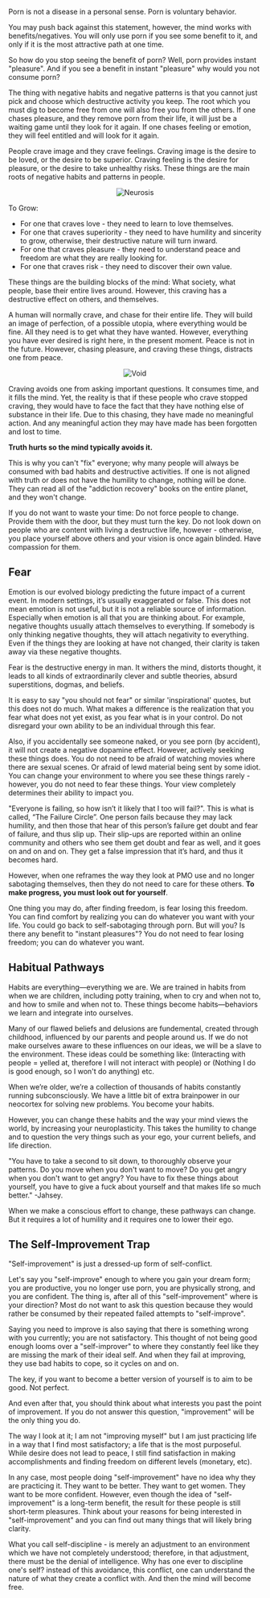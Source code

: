 Porn is not a disease in a personal sense. Porn is voluntary behavior.

You may push back against this statement, however, the mind works with benefits/negatives. You will only use porn if you see some benefit to it, and only if it is the most attractive path at one time.

So how do you stop seeing the benefit of porn? Well, porn provides instant "pleasure". And if you see a benefit in instant "pleasure" why would you not consume porn?

The thing with negative habits and negative patterns is that you cannot just pick and choose which destructive activity you keep. The root which you must dig to become free from one will also free you from the others. If one chases pleasure, and they remove porn from their life, it will just be a waiting game until they look for it again. If one chases feeling or emotion, they will feel entitled and will look for it again.

People crave image and they crave feelings. Craving image is the desire to be loved, or the desire to be superior. Craving feeling is the desire for pleasure, or the desire to take unhealthy risks. These things are the main roots of negative habits and patterns in people.

<div style="display:flex; justify-content:center; margin-top:10px;margin-bottom:10px;" title="Source: Heroin Hive (book)"><img alt="Neurosis" src="https://burgeonbook.org/md_images/neurosis.png" style="max-width:100%; max-height:450px"></div>

To Grow:

- For one that craves love - they need to learn to love themselves.
- For one that craves superiority - they need to have humility and sincerity to grow, otherwise, their destructive nature will turn inward.
- For one that craves pleasure - they need to understand peace and freedom are what they are really looking for.
- For one that craves risk - they need to discover their own value.

These things are the building blocks of the mind: What society, what people, base their entire lives around. However, this craving has a destructive effect on others, and themselves.

A human will normally crave, and chase for their entire life. They will build an image of perfection, of a possible utopia, where everything would be fine. All they need is to get what they have wanted. However, everything you have ever desired is right here, in the present moment. Peace is not in the future. However, chasing pleasure, and craving these things, distracts one from peace.

<div style="display:flex; justify-content:center; margin-top:10px;margin-bottom:10px;" title="Source: Heroin Hive (book)"><img alt="Void" src="https://burgeonbook.org/md_images/void.png" style="max-width:100%; max-height:230px"></div>

Craving avoids one from asking important questions. It consumes time, and it fills the mind. Yet, the reality is that if these people who crave stopped craving, they would have to face the fact that they have nothing else of substance in their life. Due to this chasing, they have made no meaningful action. And any meaningful action they may have made has been forgotten and lost to time.

**Truth hurts so the mind typically avoids it.**

This is why you can't "fix" everyone; why many people will always be consumed with bad habits and destructive activities. If one is not aligned with truth or does not have the humility to change, nothing will be done. They can read all of the "addiction recovery" books on the entire planet, and they won't change.

If you do not want to waste your time: Do not force people to change. Provide them with the door, but they must turn the key. Do not look down on people who are content with living a destructive life, however - otherwise, you place yourself above others and your vision is once again blinded. Have compassion for them.

## Fear

Emotion is our evolved biology predicting the future impact of a current event. In modern settings, it’s usually exaggerated or false. This does not mean emotion is not useful, but it is not a reliable source of information. Especially when emotion is all that you are thinking about. For example, negative thoughts usually attach themselves to everything. If somebody is only thinking negative thoughts, they will attach negativity to everything. Even if the things they are looking at have not changed, their clarity is taken away via these negative thoughts.

Fear is the destructive energy in man. It withers the mind, distorts thought, it leads to all kinds of extraordinarily clever and subtle theories, absurd superstitions, dogmas, and beliefs.

It is easy to say "you should not fear" or similar 'inspirational' quotes, but this does not do much. What makes a difference is the realization that you fear what does not yet exist, as you fear what is in your control. Do not disregard your own ability to be an individual through this fear.

Also, if you accidentally see someone naked, or you see porn (by accident), it will not create a negative dopamine effect. However, actively seeking these things does. You do not need to be afraid of watching movies where there are sexual scenes. Or afraid of lewd material being sent by some idiot. You can change your environment to where you see these things rarely - however, you do not need to fear these things. Your view completely determines their ability to impact you.

"Everyone is failing, so how isn’t it likely that I too will fail?". This is what is called, “The Failure Circle”. One person fails because they may lack humility, and then those that hear of this person’s failure get doubt and fear of failure, and thus slip up. Their slip-ups are reported within an online community and others who see them get doubt and fear as well, and it goes on and on and on. They get a false impression that it’s hard, and thus it becomes hard.

However, when one reframes the way they look at PMO use and no longer sabotaging themselves, then they do not need to care for these others. **To make progress, you must look out for yourself**. 

One thing you may do, after finding freedom, is fear losing this freedom. You can find comfort by realizing you can do whatever you want with your life. You could go back to self-sabotaging through porn. But will you? Is there any benefit to "instant pleasures"? You do not need to fear losing freedom; you can do whatever you want.

## Habitual Pathways

Habits are everything—everything we are. We are trained in habits from when we are children, including potty training, when to cry and when not to, and how to smile and when not to. These things become habits—behaviors we learn and integrate into ourselves. 

Many of our flawed beliefs and delusions are fundemental, created through childhood, influenced by our parents and people around us. If we do not make ourselves aware to these influences on our ideas, we will be a slave to the environment. These ideas could be something like: (Interacting with people = yelled at, therefore I will not interact with people) or (Nothing I do is good enough, so I won't do anything) etc.

When we’re older, we’re a collection of thousands of habits constantly running subconsciously. We have a little bit of extra brainpower in our neocortex for solving new problems. You become your habits.

However, you can change these habits and the way your mind views the world, by increasing your neuroplasticity. This takes the humility to change and to question the very things such as your ego, your current beliefs, and life direction.

"You have to take a second to sit down, to thoroughly observe your patterns. Do you move when you don't want to move? Do you get angry when you don't want to get angry? You have to fix these things about yourself, you have to give a fuck about yourself and that makes life so much better." -Jahsey.

When we make a conscious effort to change, these pathways can change. But it requires a lot of humility and it requires one to lower their ego.

## The Self-Improvement Trap

"Self-improvement" is just a dressed-up form of self-conflict.

Let's say you "self-improve" enough to where you gain your dream form; you are productive, you no longer use porn, you are physically strong, and you are confident. The thing is, after all of this "self-improvement" where is your direction? Most do not want to ask this question because they would rather be consumed by their repeated failed attempts to "self-improve".

Saying you need to improve is also saying that there is something wrong with you currently; you are not satisfactory. This thought of not being good enough looms over a "self-improver" to where they constantly feel like they are missing the mark of their ideal self. And when they fail at improving, they use bad habits to cope, so it cycles on and on.

The key, if you want to become a better version of yourself is to aim to be good. Not perfect.

And even after that, you should think about what interests you past the point of improvement. If you do not answer this question, "improvement" will be the only thing you do.

The way I look at it; I am not "improving myself" but I am just practicing life in a way that I find most satisfactory; a life that is the most purposeful. While desire does not lead to peace, I still find satisfaction in making accomplishments and finding freedom on different levels (monetary, etc).

In any case, most people doing "self-improvement" have no idea why they are practicing it. They want to be better. They want to get women. They want to be more confident. However, even though the idea of "self-improvement" is a long-term benefit, the result for these people is still short-term pleasures. Think about your reasons for being interested in "self-improvement" and you can find out many things that will likely bring clarity.

What you call self-discipline - is merely an adjustment to an environment which we have not completely understood; therefore, in that adjustment, there must be the denial of intelligence. Why has one ever to discipline one's self? instead of this avoidance, this conflict, one can understand the nature of what they create a conflict with. And then the mind will become free.